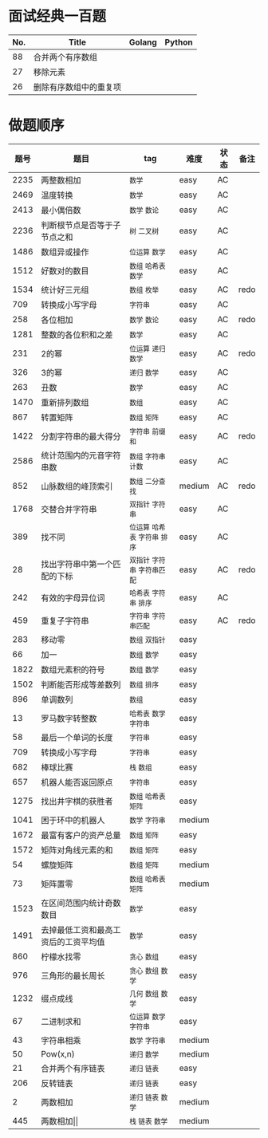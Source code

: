 # 面试经典一百题

| No. | Title                  | Golang | Python |
| --- | ---------------------- | ------ | ------ |
| 88  | 合并两个有序数组       |        |        |
| 27  | 移除元素               |        |        |
| 26  | 删除有序数组中的重复项 |        |        |

# 做题顺序

| 题号 | 题目                                 | tag                               | 难度   | 状态 | 备注 |
| ---- | ------------------------------------ | --------------------------------- | ------ | ---- | ---- |
| 2235 | 两整数相加                           | `数学`                            | easy   | AC   |      |
| 2469 | 温度转换                             | `数学`                            | easy   | AC   |      |
| 2413 | 最小偶倍数                           | `数学` `数论`                     | easy   | AC   |      |
| 2236 | 判断根节点是否等于子节点之和         | `树` `二叉树`                     | easy   | AC   |      |
| 1486 | 数组异或操作                         | `位运算` `数学`                   | easy   | AC   |      |
| 1512 | 好数对的数目                         | `数组` `哈希表` `数学`            | easy   | AC   |      |
| 1534 | 统计好三元组                         | `数组` `枚举`                     | easy   | AC   | redo |
| 709  | 转换成小写字母                       | `字符串`                          | easy   | AC   |      |
| 258  | 各位相加                             | `数学` `数论`                     | easy   | AC   | redo |
| 1281 | 整数的各位积和之差                   | `数学`                            | easy   | AC   |      |
| 231  | 2的幂                                | `位运算` `递归` `数学`            | easy   | AC   | redo |
| 326  | 3的幂                                | `递归` `数学`                     | easy   | AC   |      |
| 263  | 丑数                                 | `数学`                            | easy   | AC   |      |
| 1470 | 重新排列数组                         | `数组`                            | easy   | AC   |      |
| 867  | 转置矩阵                             | `数组` `矩阵`                     | easy   | AC   |      |
| 1422 | 分割字符串的最大得分                 | `字符串` `前缀和`                 | easy   | AC   | redo |
| 2586 | 统计范围内的元音字符串数             | `数组` `字符串` `计数`            | easy   | AC   |      |
| 852  | 山脉数组的峰顶索引                   | `数组` `二分查找`                 | medium | AC   | redo |
| 1768 | 交替合并字符串                       | `双指针` `字符串`                 | easy   | AC   |      |
| 389  | 找不同                               | `位运算` `哈希表` `字符串` `排序` | easy   | AC   |      |
| 28   | 找出字符串中第一个匹配的下标         | `双指针` `字符串` `字符串匹配`    | easy   | AC     | redo     |
| 242  | 有效的字母异位词                     | `哈希表` `字符串` `排序`          | easy   | AC     |      |
| 459  | 重复子字符串                         | `字符串` `字符串匹配`             | easy   | AC     | redo      |
| 283  | 移动零                               | `数组` `双指针`                   | easy   |      |      |
| 66   | 加一                                 | `数组` `数学`                     | easy   |      |      |
| 1822 | 数组元素积的符号                     | `数组` `数学`                     | easy   |      |      |
| 1502 | 判断能否形成等差数列                 | `数组` `排序`                     | easy   |      |      |
| 896  | 单调数列                             | `数组`                            | easy   |      |      |
| 13   | 罗马数字转整数                       | `哈希表` `数学` `字符串`          | easy   |      |      |
| 58   | 最后一个单词的长度                   | `字符串`                          | easy   |      |      |
| 709  | 转换成小写字母                       | `字符串`                          | easy   |      |      |
| 682  | 棒球比赛                             | `栈` `数组`                       | easy   |      |      |
| 657  | 机器人能否返回原点                   | `字符串`                          | easy   |      |      |
| 1275 | 找出井字棋的获胜者                   | `数组` `哈希表` `矩阵`            | easy   |      |      |
| 1041 | 困于环中的机器人                     | `数学` `字符串`                   | medium |      |      |
| 1672 | 最富有客户的资产总量                 | `数组` `矩阵`                     | easy   |      |      |
| 1572 | 矩阵对角线元素的和                   | `数组` `矩阵`                     | easy   |      |      |
| 54   | 螺旋矩阵                             | `数组` `矩阵`                     | medium |      |      |
| 73   | 矩阵置零                             | `数组` `哈希表` `矩阵`            | medium |      |      |
| 1523 | 在区间范围内统计奇数数目             | `数学`                            | easy   |      |      |
| 1491 | 去掉最低工资和最高工资后的工资平均值 | `数学`                            | easy   |      |      |
| 860  | 柠檬水找零                           | `贪心` `数组`                     | easy   |      |      |
| 976  | 三角形的最长周长                     | `贪心` `数组` `数学`              | easy   |      |      |
| 1232 | 缀点成线                             | `几何` `数组` `数学`              | easy   |      |      |
| 67   | 二进制求和                           | `位运算` `数学` `字符串`          | easy   |      |      |
| 43   | 字符串相乘                           | `数学` `字符串`                   | medium |      |      |
| 50   | Pow(x,n)                             | `递归` `数学`                     | medium |      |      |
| 21   | 合并两个有序链表                     | `递归` `链表`                     | easy   |      |      |
| 206  | 反转链表                             | `递归` `链表`                     | easy   |      |      |
| 2    | 两数相加                             | `递归` `链表` `数学`              | medium |      |      |
| 445  | 两数相加\|\|                         | `栈` `链表` `数学`                | medium |      |      |
